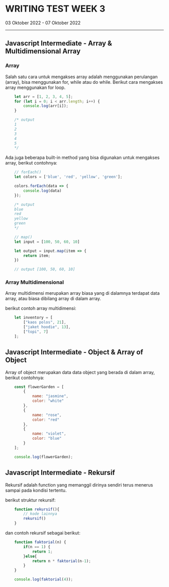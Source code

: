 # WRITING TEST WEEK 3

03 Oktober 2022 - 07 Oktober 2022
***

## Javascript Intermediate - Array & Multidimensional Array

### Array

Salah satu cara untuk mengakses array adalah menggunakan perulangan (array), bisa menggunakan for, while atau do while. Berikut cara mengakses array menggunakan for loop.

```js
    let arr = [1, 2, 3, 4, 5];
    for (let i = 0; i < arr.length; i++) {
        console.log(arr[i]);
    }

    /* output
    1
    2
    3
    4
    5
    */
```

Ada juga beberapa built-in method yang bisa digunakan untuk mengakses array, berikut contohnya:

```js
    // forEach()
    let colors = ['blue', 'red', 'yellow', 'green'];

    colors.forEach(data => {
        console.log(data)
    });

    /* output
    blue
    red
    yellow
    green
    */
```

```js
    // map()
    let input = [100, 50, 60, 10]

    let output = input.map(item => {
        return item;
    })

    // output [100, 50, 60, 10]

```

### Array Multidimensional

Array multidimensi merupakan array biasa yang di dalamnya terdapat data array, atau biasa dibilang array di dalam array.

berikut contoh array multidimensi:

```js
    let inventory = [
        ["kaos polos", 21],
        ["jaket hoodie", 13],
        ["topi", 7]
    ];
```

## Javascript Intermediate - Object & Array of Object

Array of object merupakan data data object yang berada di dalam array, berikut contohnya:

```js
    const flowerGarden = [
        {
            name: "jasmine",
            color: "white"
        },
        {
            name: "rose",
            color: "red"
        },
        {
            name: "violet",
            color: "blue"
        }
    ];

    console.log(flowerGarden);
```

## Javascript Intermediate - Rekursif

Rekursif adalah function yang memanggil dirinya sendiri terus menerus sampai pada kondisi tertentu.

berikut struktur rekursif:

```js
    function rekursif(){
        // kode lainnya
        rekursif()
    }
```

dan contoh rekursif sebagai berikut:

```js
    function faktorial(n) {
        if(n == 1) {
            return 1;
        }else{
            return n * faktorial(n-1);
        }
    }

    console.log(faktorial(4));
```